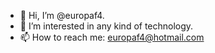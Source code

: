 - 👋 Hi, I’m @europaf4.
- 👀 I’m interested in any kind of technology.
- 📫 How to reach me: europaf4@hotmail.com

<!---
europaf4/europaf4 is a ✨ special ✨ repository because its `README.md` (this file) appears on your GitHub profile.
You can click the Preview link to take a look at your changes.
--->
